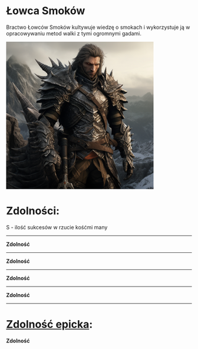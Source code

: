 # Łowca Smoków

Bractwo Łowców Smoków kultywuje wiedzę o smokach i wykorzystuje ją w opracowywaniu metod walki z tymi ogromnymi gadami.

<img src="imgs/lowca-smokow.png" width="400">

# Zdolności:

S - ilość sukcesów w rzucie kośćmi many

___

**Zdolność**

___

**Zdolność**

___

**Zdolność**

___

**Zdolność**

___


# [Zdolność epicka](/docs/zdolnosc-epicka.md):

**Zdolność**
